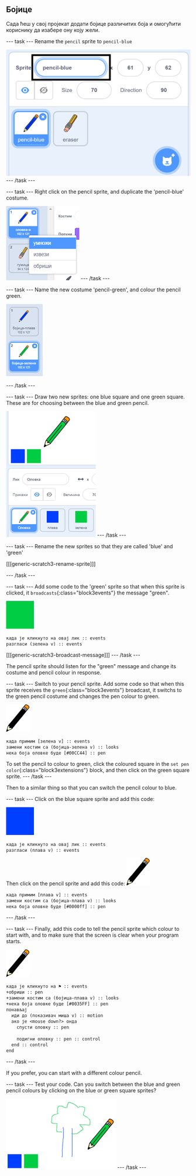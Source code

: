 ## Бојице

Сада ћеш у свој пројекат додати бојице различитих боја и омогућити кориснику да изабере ону коју жели.

\--- task \--- Rename the `pencil` sprite to `pencil-blue`

![rename-pencil](images/rename-pencil.png) \--- /task \---

\--- task \--- Right click on the pencil sprite, and duplicate the 'pencil-blue' costume.

![screenshot](images/paint-blue-duplicate.png) \--- /task \---

\--- task \--- Name the new costume 'pencil-green', and colour the pencil green.

![screenshot](images/paint-pencil-green.png)

\--- /task \---

\--- task \--- Draw two new sprites: one blue square and one green square. These are for choosing between the blue and green pencil.

![screenshot](images/paint-selectors.png) \--- /task \---

\--- task \--- Rename the new sprites so that they are called 'blue' and 'green'

[[[generic-scratch3-rename-sprite]]]

\--- /task \---

\--- task \--- Add some code to the 'green' sprite so that when this sprite is clicked, it `broadcasts`{:class="block3events"} the message "green".

![green square](images/green_square.png)

```blocks3
када је кликнуто на овај лик :: events
разгласи (зелена v) :: events
```

[[[generic-scratch3-broadcast-message]]] \--- /task \---

The pencil sprite should listen for the "green" message and change its costume and pencil colour in response.

\--- task \--- Switch to your pencil sprite. Add some code so that when this sprite receives the `green`{:class="block3events"} broadcast, it switchs to the green pencil costume and changes the pen colour to green.

![pencil](images/pencil.png)

```blocks3
када примим [зелена v] :: events
замени костим са (бојица-зелена v) :: looks
нека боја оловке буде [#00CC44] :: pen
```

To set the pencil to colour to green, click the coloured square in the `set pen color`{:class="block3extensions"} block, and then click on the green square sprite. \--- /task \---

Then to a similar thing so that you can switch the pencil colour to blue.

\--- task \--- Click on the blue square sprite and add this code:

![blue_square](images/blue_square.png)

```blocks3
када је кликнуто на овај лик :: events
разгласи (плава v) :: events
```

Then click on the pencil sprite and add this code: ![pencil](images/pencil.png)

```blocks3
када примим [плава v] :: events
замени костим са (бојица-плава v) :: looks
нека боја оловке буде [#0000ff] :: pen
```

\--- /task \---

\--- task \--- Finally, add this code to tell the pencil sprite which colour to start with, and to make sure that the screen is clear when your program starts.

![pencil](images/pencil.png)

```blocks3
када је кликнуто на ⚑ :: events
+обриши :: pen
+замени костим са (бојица-плава v) :: looks
+нека боја оловке буде [#0035FF] :: pen
понављај 
  иди до (показивач миша v) :: motion
  ако је <mouse down?> онда 
    спусти оловку :: pen
  
    подигни оловку :: pen :: control
  end :: control
end
```

\--- /task \---

If you prefer, you can start with a different colour pencil.

\--- task \--- Test your code. Can you switch between the blue and green pencil colours by clicking on the blue or green square sprites?

![screenshot](images/paint-pens-test.png) \--- /task \---